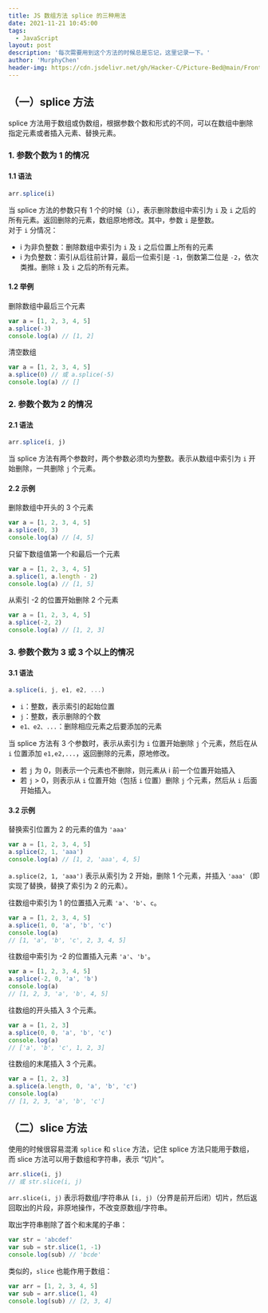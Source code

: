 ```yaml
---
title: JS 数组方法 splice 的三种用法
date: 2021-11-21 10:45:00
tags:
  - JavaScript
layout: post
description: '每次需要用到这个方法的时候总是忘记，这里记录一下。'
author: 'MurphyChen'
header-img: https://cdn.jsdelivr.net/gh/Hacker-C/Picture-Bed@main/FrontEnd/js1.192lrbbkjc74.png
---
```


## （一）splice 方法

splice 方法用于数组或伪数组，根据参数个数和形式的不同，可以在数组中删除指定元素或者插入元素、替换元素。

### 1. 参数个数为 1 的情况

#### 1.1 语法

```js
arr.splice(i)
```

当 splice 方法的参数只有 1 个的时候（`i`），表示删除数组中索引为 `i` 及 `i` 之后的所有元素。返回删除的元素，数组原地修改。其中，参数 `i` 是整数。  
对于 `i` 分情况：

- i 为非负整数：删除数组中索引为 `i` 及 `i` 之后位置上所有的元素
- i 为负整数：索引从后往前计算，最后一位索引是 `-1`，倒数第二位是 `-2`，依次类推。删除 `i` 及 `i` 之后的所有元素。

#### 1.2 举例

删除数组中最后三个元素

```js
var a = [1, 2, 3, 4, 5]
a.splice(-3)
console.log(a) // [1, 2]
```

清空数组

```js
var a = [1, 2, 3, 4, 5]
a.splice(0) // 或 a.splice(-5)
console.log(a) // []
```

### 2. 参数个数为 2 的情况

#### 2.1 语法

```js
arr.splice(i, j)
```

当 splice 方法有两个参数时，两个参数必须均为整数。表示从数组中索引为 `i` 开始删除，一共删除 `j` 个元素。

#### 2.2 示例

删除数组中开头的 3 个元素

```js
var a = [1, 2, 3, 4, 5]
a.splice(0, 3)
console.log(a) // [4, 5]
```

只留下数组值第一个和最后一个元素

```js
var a = [1, 2, 3, 4, 5]
a.splice(1, a.length - 2)
console.log(a) // [1, 5]
```

从索引 -2 的位置开始删除 2 个元素

```js
var a = [1, 2, 3, 4, 5]
a.splice(-2, 2)
console.log(a) // [1, 2, 3]
```

### 3. 参数个数为 3 或 3 个以上的情况

#### 3.1 语法

```js
a.splice(i, j, e1, e2, ...)
```

- `i`：整数，表示索引的起始位置
- `j`：整数，表示删除的个数
- `e1、e2、...`：删除相应元素之后要添加的元素

当 splice 方法有 3 个参数时，表示从索引为 `i` 位置开始删除 `j` 个元素，然后在从 `i` 位置添加 `e1,e2,...`，返回删除的元素，原地修改。

- 若 `j` 为 0，则表示一个元素也不删除，则元素从 i 前一个位置开始插入
- 若 `j` > 0，则表示从 `i` 位置开始（包括 `i` 位置）删除 `j` 个元素，然后从 `i` 后面开始插入。

#### 3.2 示例

替换索引位置为 2 的元素的值为 `'aaa'`

```js
var a = [1, 2, 3, 4, 5]
a.splice(2, 1, 'aaa')
console.log(a) // [1, 2, 'aaa', 4, 5]
```

`a.splice(2, 1, 'aaa')` 表示从索引为 2 开始，删除 1 个元素，并插入 `'aaa'`（即实现了替换，替换了索引为 2 的元素）。

往数组中索引为 1 的位置插入元素 `'a'`、`'b'`、`c`。

```js
var a = [1, 2, 3, 4, 5]
a.splice(1, 0, 'a', 'b', 'c')
console.log(a)
// [1, 'a', 'b', 'c', 2, 3, 4, 5]
```

往数组中索引为 -2 的位置插入元素 `'a'`、`'b'`。

```js
var a = [1, 2, 3, 4, 5]
a.splice(-2, 0, 'a', 'b')
console.log(a)
// [1, 2, 3, 'a', 'b', 4, 5]
```

往数组的开头插入 3 个元素。

```js
var a = [1, 2, 3]
a.splice(0, 0, 'a', 'b', 'c')
console.log(a)
// ['a', 'b', 'c', 1, 2, 3]
```

往数组的末尾插入 3 个元素。

```js
var a = [1, 2, 3]
a.splice(a.length, 0, 'a', 'b', 'c')
console.log(a)
// [1, 2, 3, 'a', 'b', 'c']
```

## （二）slice 方法

使用的时候很容易混淆 `splice` 和 `slice` 方法，记住 splice 方法只能用于数组，而 slice 方法可以用于数组和字符串，表示 “切片”。

```js
arr.slice(i, j)
// 或 str.slice(i, j)
```

`arr.slice(i, j)` 表示将数组/字符串从 `[i, j)`（分界是前开后闭）切片，然后返回取出的片段，非原地操作，不改变原数组/字符串。

取出字符串剔除了首个和末尾的子串：

```js
var str = 'abcdef'
var sub = str.slice(1, -1)
console.log(sub) // 'bcde'
```

类似的，`slice` 也能作用于数组：

```js
var arr = [1, 2, 3, 4, 5]
var sub = arr.slice(1, 4)
console.log(sub) // [2, 3, 4]
```
